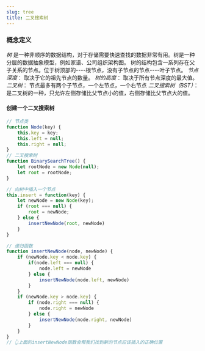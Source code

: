 ```yaml
---
slug: tree
title: 二叉搜索树
---
```


### 概念定义

*树* 是一种非顺序的数据结构，对于存储需要快速查找的数据非常有用。树是一种分层的数据抽象模型，例如家谱、公司组织架构图。
树的结构包含一系列存在父子关系的节点。位于树顶部的----根节点，没有子节点的节点----叶子节点。
*节点深度*： 取决于它的祖先节点的数量。
*树的高度*： 取决于所有节点深度的最大值。
*二叉树*： 节点最多有两个子节点，一个左节点，一个右节点
*二叉搜索树（BST）*：是二叉树的一种，只允许左侧存储比父节点小的值，右侧存储比父节点大的值。


#### 创建一个二叉搜索树
```javascript
// 节点类
function Node(key) {
    this.key = key;
    this.left = null;
    this.right = null;
}
// 二叉搜索树
function BinarySearchTree() {
    let rootNode = new Node(null);
    let root = rootNode;
}

// 向树中插入一个节点
this.insert = function(key) {
    let newNode = new Node(key);
    if (root === null) {
        root = newNode;
    } else {
        insertNewNode(root, newNode)
    }
}

// 递归函数
function insertNewNode(node, newNode) {
    if (newNode.key < node.key) {
        if(node.left === null) {
            node.left = newNode
        } else {
            insertNewNode(node.left, newNode)
        }
    }
    if (newNode.key > node.key) {
        if (node.right === null) {
            node.right = newNode
        } else {
            insertNewNode(node.right, newNode)
        }
    }
}
// 👆上面的insertNewNode函数会帮我们找到新的节点应该插入的正确位置
```
